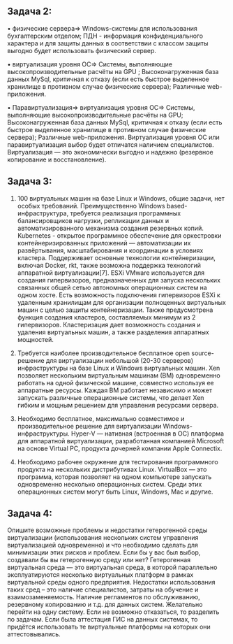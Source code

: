 Задача 2:
-
• физические сервера=> Windows-системы для использования бухгалтерским отделом;
ПДН - информация конфиденциального характера и для защиты данных в соответствии с классом защиты выгодно будет использовать физический сервер. 

• виртуализация уровня ОС=> Системы, выполняющие высокопроизводительные расчёты на GPU ; Высоконагруженная база данных MySql, критичная к отказу (если есть быстрое выделенное хранилище в противном случае физические сервера); Различные web-приложения.

• Паравиртуализация=> виртуализация уровня ОС=> Системы, выполняющие высокопроизводительные расчёты на GPU; Высоконагруженная база данных MySql, критичная к отказу (если есть быстрое выделенное хранилище в противном случае физические сервера); Различные web-приложения.
Виртуализация уровня ОС или паравиртуализация выбор будет отличатся наличием специалистов. Виртуализация — это экономически выгодно и надежно (резервное копирование и восстановление).

Задача 3:
-

1) 100 виртуальных машин на базе Linux и Windows, общие задачи, нет особых требований. Преимущественно Windows based-инфраструктура, требуется реализация программных балансировщиков нагрузки, репликации данных и автоматизированного механизма создания резервных копий.  
Kubernetes -  открытое программное обеспечение для оркестровки контейнеризированных приложений — автоматизации их развёртывания, масштабирования и координации в условиях кластера. Поддерживает основные технологии контейнеризации, включая Docker, rkt, также возможна поддержка технологий аппаратной виртуализации[7].
ESXi VMware используется для создания гипервизоров, предназначенных для запуска нескольких связанных общей сетью автономных операционных систем на одном хосте. Есть возможность подключения гипервизоров ESXi к удаленным хранилищам для организации полноценных виртуальных машин с целью защиты контейнеризации. Также предусмотрена функция создания кластеров, составляемых минимум из 2 гипервизоров. Кластеризация дает возможность создания и удаления виртуальных машин, а также разделения аппаратных мощностей.

2) Требуется наиболее производительное бесплатное open source-решение для виртуализации небольшой (20-30 серверов) инфраструктуры на базе Linux и Windows виртуальных машин.
Xen позволяет нескольким виртуальным машинам (ВМ) одновременно работать на одной физической машине, совместно используя ее аппаратные ресурсы. Каждая ВМ работает независимо и может запускать различные операционные системы, что делает Xen гибким и мощным решением для управления ресурсами сервера.

3) Необходимо бесплатное, максимально совместимое и производительное решение для виртуализации Windows-инфраструктуры.
Hyper-V — нативная (встроенная в ОС) платформа для аппаратной виртуализации, разработанная компанией Microsoft на основе Virtual PC, продукта дочерней компании Apple Connectix.

4) Необходимо рабочее окружение для тестирования программного продукта на нескольких дистрибутивах Linux.
VirtualBox — это программа, которая позволяет на одном компьютере запускать одновременно несколько операционных систем. Среди этих операционных систем могут быть Linux, Windows, Mac и другие.

Задача 4:
-

Опишите возможные проблемы и недостатки гетерогенной среды виртуализации (использования нескольких систем управления виртуализацией одновременно) и что необходимо сделать для минимизации этих рисков и проблем. Если бы у вас был выбор, создавали бы вы гетерогенную среду или нет?
Гетерогенная виртуальная среда — это виртуальная среда, в которой параллельно эксплуатируются несколько виртуальных платформ в рамках виртуальной среды одного предприятия. Недостатки использования таких сред – это наличие специалистов, затраты на обучение и взаимозаменяемость. Наличие регламентов по обслуживанию, резервному копированию и т.д. для данных систем. Желательно перейти на одну систему. Если не возможно отказаться, то разделить по задачам. Если была аттестация ГИС на данных системах, то придётся использовать те виртуальные платформы на которых они аттестовывались.

